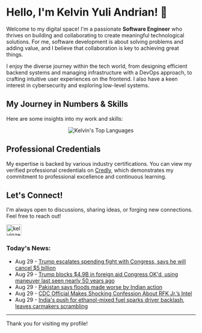 # Hello, I'm Kelvin Yuli Andrian! 👋

Welcome to my digital space! I'm a passionate **Software Engineer** who thrives on building and collaborating to create meaningful technological solutions. For me, software development is about solving problems and adding value, and I believe that collaboration is key to achieving great things.

I enjoy the diverse journey within the tech world, from designing efficient backend systems and managing infrastructure with a DevOps approach, to crafting intuitive user experiences on the frontend. I also have a keen interest in cybersecurity and exploring low-level systems.

## My Journey in Numbers & Skills

Here are some insights into my work and skills:

<p align="center">
  <img src="https://github-readme-stats.vercel.app/api/top-langs/?username=kelvinzer0&layout=compact&theme=radical" alt="Kelvin's Top Languages" />
</p>

## Professional Credentials

My expertise is backed by various industry certifications. You can view my verified professional credentials on [Credly](https://www.credly.com/users/kelvin-yuli-andrian/badges), which demonstrates my commitment to professional excellence and continuous learning.

## Let's Connect!

I'm always open to discussions, sharing ideas, or forging new connections. Feel free to reach out!

<p align="left">
    <a href="https://linkedin.com/in/kelvinzero" target="blank"><img align="center" src="https://cdn.jsdelivr.net/npm/simple-icons@3.0.1/icons/linkedin.svg" alt="kelvinzero" height="30" width="40" /></a>
</p>

### Today's News:

<!-- feed start -->
- Aug 29 - [Trump escalates spending fight with Congress, says he will cancel $5 billion](https://www.yahoo.com/news/articles/trump-moves-permanently-cancel-funding-141941275.html)
- Aug 29 - [Trump blocks $4.9B in foreign aid Congress OK'd, using maneuver last seen nearly 50 years ago](https://www.yahoo.com/news/articles/trump-blocks-4-9b-foreign-135245116.html)
- Aug 29 - [Pakistan says floods made worse by Indian action](https://www.yahoo.com/news/articles/pakistan-says-floods-made-worse-134109474.html)
- Aug 29 - [CDC Official Makes Shocking Confession About RFK Jr.’s Intel](https://www.yahoo.com/news/articles/cdc-official-makes-shocking-confession-131520861.html)
- Aug 29 - [India's push for ethanol-mixed fuel sparks driver backlash, leaves carmakers scrambling](https://finance.yahoo.com/news/indias-push-ethanol-mixed-fuel-122202784.html)
<!-- feed end -->

---

Thank you for visiting my profile!
